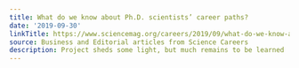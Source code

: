 ```yaml
---
title: What do we know about Ph.D. scientists’ career paths?
date: '2019-09-30'
linkTitle: https://www.sciencemag.org/careers/2019/09/what-do-we-know-about-phd-scientists-career-paths
source: Business and Editorial articles from Science Careers
description: Project sheds some light, but much remains to be learned
---
```

